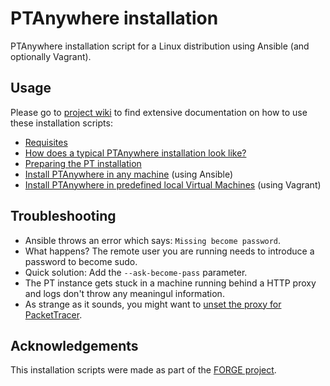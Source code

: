 # PTAnywhere installation

PTAnywhere installation script for a Linux distribution using Ansible (and optionally Vagrant).

## Usage

Please go to [project wiki](https://github.com/PTAnywhere/ptAnywhere-installation/wiki/) to find extensive documentation on how to use these installation scripts:

 * [Requisites](https://github.com/PTAnywhere/ptAnywhere-installation/wiki/Requirements)
 * [How does a typical PTAnywhere installation look like?](https://github.com/PTAnywhere/ptAnywhere-installation/wiki/Typical-PTAnywhere-installation)
 * [Preparing the PT installation](https://github.com/PTAnywhere/ptAnywhere-installation/wiki/Preparing-the-PT-installation)
 * [Install PTAnywhere in any machine](https://github.com/PTAnywhere/ptAnywhere-installation/wiki/Install-PTAnywhere-using-Ansible) (using Ansible)
 * [Install PTAnywhere in predefined local Virtual Machines](https://github.com/PTAnywhere/ptAnywhere-installation/wiki/Install-PTAnywhere-using-Vagrant) (using Vagrant)


## Troubleshooting

 * Ansible throws an error which says: ```Missing become password```.
  * What happens? The remote user you are running needs to introduce a password to become sudo.
  * Quick solution: Add the ```--ask-become-pass``` parameter.
 * The PT instance gets stuck in a machine running behind a HTTP proxy and logs don't throw any meaningul information.
  * As strange as it sounds, you might want to [unset the proxy for PacketTracer](https://github.com/PTAnywhere/ptAnywhere-installation/commit/b7518b994264c0516e540e21261e96cf6bc77318).


## Acknowledgements

This installation scripts were made as part of the [FORGE project](http://ict-forge.eu/).
